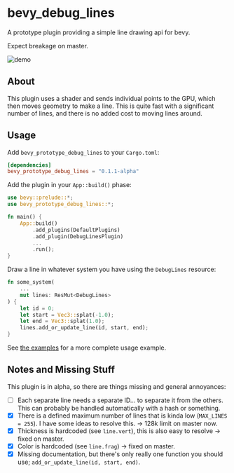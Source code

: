 # bevy_debug_lines
A prototype plugin providing a simple line drawing api for bevy.

Expect breakage on master.

![demo](https://github.com/Toqozz/bevy_debug_lines/blob/master/demo.gif)

## About

This plugin uses a shader and sends individual points to the GPU, which then moves geometry to make a line.  This is quite fast with a significant number of lines, and there is no added cost to moving lines around.

## Usage
Add `bevy_prototype_debug_lines` to your `Cargo.toml`:
```toml
[dependencies]
bevy_prototype_debug_lines = "0.1.1-alpha"
```

Add the plugin in your `App::build()` phase:
```rust
use bevy::prelude::*;
use bevy_prototype_debug_lines::*;

fn main() {
    App::build()
        .add_plugins(DefaultPlugins)
        .add_plugin(DebugLinesPlugin)
        ...
        .run();
}
```

Draw a line in whatever system you have using the `DebugLines` resource:
```rust
fn some_system(
    ...
    mut lines: ResMut<DebugLines>
) {
    let id = 0;
    let start = Vec3::splat(-1.0);
    let end = Vec3::splat(1.0);
    lines.add_or_update_line(id, start, end);
}
```

See [the examples](https://github.com/Toqozz/bevy_debug_lines/tree/master/examples) for a more complete usage example.

## Notes and Missing Stuff
This plugin is in alpha, so there are things missing and general annoyances:
- [ ] Each separate line needs a separate ID... to separate it from the others.  This can probably be handled automatically with a hash or something.
- [x] There is a defined maximum number of lines that is kinda low (`MAX_LINES = 255`).  I have some ideas to resolve this. -> 128k limit on master now.
- [x] Thickness is hardcoded (see `line.vert`), this is also easy to resolve -> fixed on master.
- [x] Color is hardcoded (see `line.frag`) -> fixed on master.
- [x] Missing documentation, but there's only really one function you should use; `add_or_update_line(id, start, end)`.
